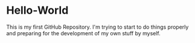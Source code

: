 # Hello-World
This is my first GitHub Repository.
I'm trying to start to do things properly and preparing for the development of my own stuff by myself.
